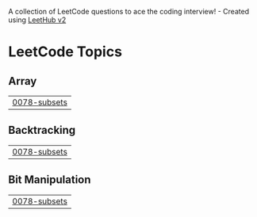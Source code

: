 A collection of LeetCode questions to ace the coding interview! - Created using [LeetHub v2](https://github.com/arunbhardwaj/LeetHub-2.0)
<!---LeetCode Topics Start-->
# LeetCode Topics
## Array
|  |
| ------- |
| [0078-subsets](https://github.com/sameer480/Recursion-backtracking/tree/master/0078-subsets) |
## Backtracking
|  |
| ------- |
| [0078-subsets](https://github.com/sameer480/Recursion-backtracking/tree/master/0078-subsets) |
## Bit Manipulation
|  |
| ------- |
| [0078-subsets](https://github.com/sameer480/Recursion-backtracking/tree/master/0078-subsets) |
<!---LeetCode Topics End-->